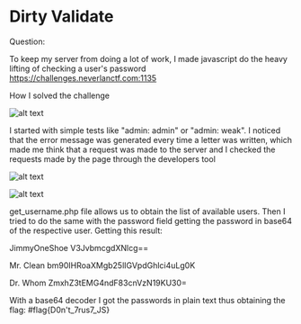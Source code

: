 # Dirty Validate

Question:

To keep my server from doing a lot of work, I made javascript do the heavy lifting of checking a user's password
https://challenges.neverlanctf.com:1135

How I solved the challenge


![alt text](https://i.imgur.com/Eex0X7H.png?1)


I started with simple tests like "admin: admin" or "admin: weak". I noticed that the error message was generated every time a letter was written, which made me think that a request was made to the server and I checked the requests made by the page through the developers tool


![alt text](https://i.imgur.com/TBCjwOD.png)

![alt text](https://i.imgur.com/DyrcTFs.png)


get_username.php file allows us to obtain the list of available users. Then I tried to do the same with the password field getting the password in base64 of the respective user. Getting this result:

JimmyOneShoe
V3JvbmcgdXNlcg==


Mr. Clean
bm90IHRoaXMgb25lIGVpdGhlci4uLg0K


Dr. Whom
ZmxhZ3tEMG4ndF83cnVzN19KU30=

With a base64 decoder I got the passwords in plain text thus obtaining the flag: #flag{D0n't_7rus7_JS}
